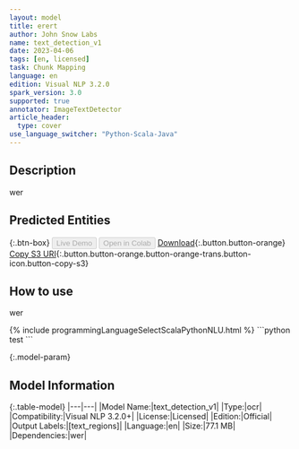 ```yaml
---
layout: model
title: erert
author: John Snow Labs
name: text_detection_v1
date: 2023-04-06
tags: [en, licensed]
task: Chunk Mapping
language: en
edition: Visual NLP 3.2.0
spark_version: 3.0
supported: true
annotator: ImageTextDetector
article_header:
  type: cover
use_language_switcher: "Python-Scala-Java"
---
```


## Description

wer

## Predicted Entities



{:.btn-box}
<button class="button button-orange" disabled>Live Demo</button>
<button class="button button-orange" disabled>Open in Colab</button>
[Download](https://s3.amazonaws.com/auxdata.johnsnowlabs.com/clinical/ocr/text_detection_v1_en_3.2.0_3.0_1680767588181.zip){:.button.button-orange}
[Copy S3 URI](s3://auxdata.johnsnowlabs.com/clinical/ocr/text_detection_v1_en_3.2.0_3.0_1680767588181.zip){:.button.button-orange.button-orange-trans.button-icon.button-copy-s3}

## How to use

wer

<div class="tabs-box" markdown="1">
{% include programmingLanguageSelectScalaPythonNLU.html %}
```python
test
```

</div>

{:.model-param}
## Model Information

{:.table-model}
|---|---|
|Model Name:|text_detection_v1|
|Type:|ocr|
|Compatibility:|Visual NLP 3.2.0+|
|License:|Licensed|
|Edition:|Official|
|Output Labels:|[text_regions]|
|Language:|en|
|Size:|77.1 MB|
|Dependencies:|wer|